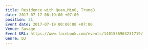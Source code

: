 ```yaml
---
title: Residence with Quan,Min8, TrungD
date: 2017-07-17 08:19:00 +07:00
position: 21
Event date: 2017-07-19 00:00:00 +07:00
Venue: Savage
Event URL: https://www.facebook.com/events/1401556963231719/
Genre: DJ
---
```


